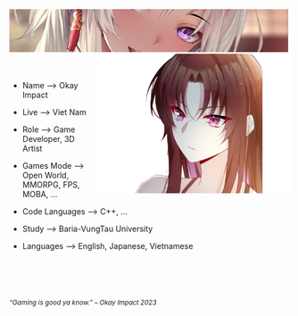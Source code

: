 <div>
<img src="./images/aboutus.png" width="500" />
<br/>
<img src="./images/avatar.png" width="350" align="right" />
<br/>


<br/>
  
- Name --> Okay Impact

- Live --> Viet Nam

- Role --> Game Developer, 3D Artist
  
- Games Mode --> Open World, MMORPG, FPS, MOBA, ...

- Code Languages --> C++, ...

- Study --> Baria-VungTau University

- Languages -->  English, Japanese, Vietnamese
<!-- <img src="./images/" width="300" align="right" />
<br/>
<img src="./images/" width="500" /> -->
<br/>
<br/>

<br/>
<!-- <img src="./images/" width="500" /><br/> -->
  
<sub> *“Gaming is good ya know.” – Okay Impact 2023* </sub>
</div>
